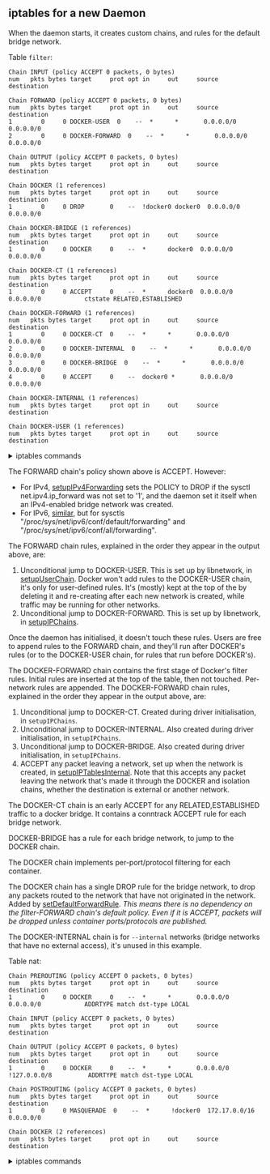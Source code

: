 <!-- This is a generated file; DO NOT EDIT. -->

## iptables for a new Daemon

When the daemon starts, it creates custom chains, and rules for the
default bridge network.

Table `filter`:

    Chain INPUT (policy ACCEPT 0 packets, 0 bytes)
    num   pkts bytes target     prot opt in     out     source               destination         
    
    Chain FORWARD (policy ACCEPT 0 packets, 0 bytes)
    num   pkts bytes target     prot opt in     out     source               destination         
    1        0     0 DOCKER-USER  0    --  *      *       0.0.0.0/0            0.0.0.0/0           
    2        0     0 DOCKER-FORWARD  0    --  *      *       0.0.0.0/0            0.0.0.0/0           
    
    Chain OUTPUT (policy ACCEPT 0 packets, 0 bytes)
    num   pkts bytes target     prot opt in     out     source               destination         
    
    Chain DOCKER (1 references)
    num   pkts bytes target     prot opt in     out     source               destination         
    1        0     0 DROP       0    --  !docker0 docker0  0.0.0.0/0            0.0.0.0/0           
    
    Chain DOCKER-BRIDGE (1 references)
    num   pkts bytes target     prot opt in     out     source               destination         
    1        0     0 DOCKER     0    --  *      docker0  0.0.0.0/0            0.0.0.0/0           
    
    Chain DOCKER-CT (1 references)
    num   pkts bytes target     prot opt in     out     source               destination         
    1        0     0 ACCEPT     0    --  *      docker0  0.0.0.0/0            0.0.0.0/0            ctstate RELATED,ESTABLISHED
    
    Chain DOCKER-FORWARD (1 references)
    num   pkts bytes target     prot opt in     out     source               destination         
    1        0     0 DOCKER-CT  0    --  *      *       0.0.0.0/0            0.0.0.0/0           
    2        0     0 DOCKER-INTERNAL  0    --  *      *       0.0.0.0/0            0.0.0.0/0           
    3        0     0 DOCKER-BRIDGE  0    --  *      *       0.0.0.0/0            0.0.0.0/0           
    4        0     0 ACCEPT     0    --  docker0 *       0.0.0.0/0            0.0.0.0/0           
    
    Chain DOCKER-INTERNAL (1 references)
    num   pkts bytes target     prot opt in     out     source               destination         
    
    Chain DOCKER-USER (1 references)
    num   pkts bytes target     prot opt in     out     source               destination         
    

<details>
<summary>iptables commands</summary>

    -P INPUT ACCEPT
    -P FORWARD ACCEPT
    -P OUTPUT ACCEPT
    -N DOCKER
    -N DOCKER-BRIDGE
    -N DOCKER-CT
    -N DOCKER-FORWARD
    -N DOCKER-INTERNAL
    -N DOCKER-USER
    -A FORWARD -j DOCKER-USER
    -A FORWARD -j DOCKER-FORWARD
    -A DOCKER ! -i docker0 -o docker0 -j DROP
    -A DOCKER-BRIDGE -o docker0 -j DOCKER
    -A DOCKER-CT -o docker0 -m conntrack --ctstate RELATED,ESTABLISHED -j ACCEPT
    -A DOCKER-FORWARD -j DOCKER-CT
    -A DOCKER-FORWARD -j DOCKER-INTERNAL
    -A DOCKER-FORWARD -j DOCKER-BRIDGE
    -A DOCKER-FORWARD -i docker0 -j ACCEPT
    

</details>

The FORWARD chain's policy shown above is ACCEPT. However:

   - For IPv4, [setupIPv4Forwarding][1] sets the POLICY to DROP if the sysctl
     net.ipv4.ip_forward was not set to '1', and the daemon set it itself when
     an IPv4-enabled bridge network was created.
   - For IPv6, [similar][2], but for sysctls "/proc/sys/net/ipv6/conf/default/forwarding"
     and "/proc/sys/net/ipv6/conf/all/forwarding".

[1]: https://github.com/search?q=repo%3Amoby%2Fmoby%20setupIPv4Forwarding&type=code
[2]: https://github.com/search?q=repo%3Amoby%2Fmoby%20setupIPv6Forwarding&type=code

The FORWARD chain rules, explained in the order they appear in the output above, are:

  1. Unconditional jump to DOCKER-USER.
     This is set up by libnetwork, in [setupUserChain][10].
     Docker won't add rules to the DOCKER-USER chain, it's only for user-defined rules.
     It's (mostly) kept at the top of the by deleting it and re-creating after each
     new network is created, while traffic may be running for other networks.
  2. Unconditional jump to DOCKER-FORWARD.
     This is set up by libnetwork, in [setupIPChains][11].

Once the daemon has initialised, it doesn't touch these rules. Users are free to
append rules to the FORWARD chain, and they'll run after DOCKER's rules (or to
the DOCKER-USER chain, for rules that run before DOCKER's).

The DOCKER-FORWARD chain contains the first stage of Docker's filter rules. Initial
rules are inserted at the top of the table, then not touched. Per-network rules
are appended. The DOCKER-FORWARD chain rules, explained in the order they appear in
the output above, are:

  1. Unconditional jump to DOCKER-CT.
     Created during driver initialisation, in `setupIPChains`.
  2. Unconditional jump to DOCKER-INTERNAL.
     Also created during driver initialisation, in `setupIPChains`.
  3. Unconditional jump to DOCKER-BRIDGE.
     Also created during driver initialisation, in `setupIPChains`.
  4. ACCEPT any packet leaving a network, set up when the network is created, in
     [setupIPTablesInternal][12]. Note that this accepts any packet leaving the
     network that's made it through the DOCKER and isolation chains, whether the
     destination is external or another network.

The DOCKER-CT chain is an early ACCEPT for any RELATED,ESTABLISHED traffic to a
docker bridge. It contains a conntrack ACCEPT rule for each bridge network.

DOCKER-BRIDGE has a rule for each bridge network, to jump to the DOCKER chain.

The DOCKER chain implements per-port/protocol filtering for each container.

[10]: https://github.com/search?q=repo%3Amoby%2Fmoby%20setupUserChain&type=code
[11]: https://github.com/search?q=repo%3Amoby%2Fmoby%20setupIPChains&type=code
[12]: https://github.com/search?q=repo%3Amoby%2Fmoby%20setupNonInternalNetworkRules&type=code

The DOCKER chain has a single DROP rule for the bridge network, to drop any
packets routed to the network that have not originated in the network. Added by
[setDefaultForwardRule][20].
_This means there is no dependency on the filter-FORWARD chain's default policy.
Even if it is ACCEPT, packets will be dropped unless container ports/protocols
are published._

[20]: https://github.com/search?q=repo%3Amoby%2Fmoby%20setDefaultForwardRule&type=code

The DOCKER-INTERNAL chain is for `--internal` networks (bridge networks that
have no external access), it's unused in this example.

Table nat:

    Chain PREROUTING (policy ACCEPT 0 packets, 0 bytes)
    num   pkts bytes target     prot opt in     out     source               destination         
    1        0     0 DOCKER     0    --  *      *       0.0.0.0/0            0.0.0.0/0            ADDRTYPE match dst-type LOCAL
    
    Chain INPUT (policy ACCEPT 0 packets, 0 bytes)
    num   pkts bytes target     prot opt in     out     source               destination         
    
    Chain OUTPUT (policy ACCEPT 0 packets, 0 bytes)
    num   pkts bytes target     prot opt in     out     source               destination         
    1        0     0 DOCKER     0    --  *      *       0.0.0.0/0           !127.0.0.0/8          ADDRTYPE match dst-type LOCAL
    
    Chain POSTROUTING (policy ACCEPT 0 packets, 0 bytes)
    num   pkts bytes target     prot opt in     out     source               destination         
    1        0     0 MASQUERADE  0    --  *      !docker0  172.17.0.0/16        0.0.0.0/0           
    
    Chain DOCKER (2 references)
    num   pkts bytes target     prot opt in     out     source               destination         
    

<details>
<summary>iptables commands</summary>

    -P PREROUTING ACCEPT
    -P INPUT ACCEPT
    -P OUTPUT ACCEPT
    -P POSTROUTING ACCEPT
    -N DOCKER
    -A PREROUTING -m addrtype --dst-type LOCAL -j DOCKER
    -A OUTPUT ! -d 127.0.0.0/8 -m addrtype --dst-type LOCAL -j DOCKER
    -A POSTROUTING -s 172.17.0.0/16 ! -o docker0 -j MASQUERADE
    

</details>

